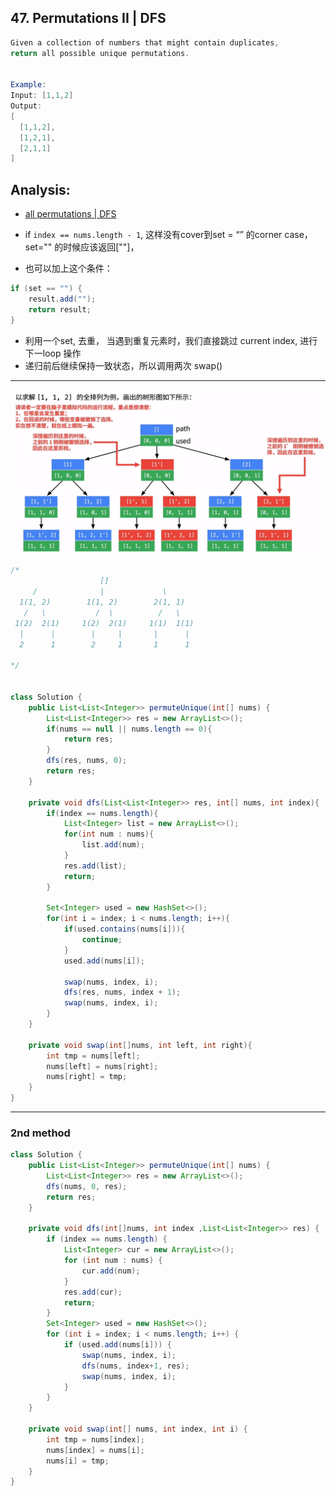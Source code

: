 ## 47. Permutations II | DFS

```java
Given a collection of numbers that might contain duplicates, 
return all possible unique permutations.


Example:
Input: [1,1,2]
Output:
[
  [1,1,2],
  [1,2,1],
  [2,1,1]
]
```

## Analysis:

- [all permutations | DFS](https://novemberfall.github.io/LeetCode-NoteBook/#/m6/permutationsWithStr)
- if `index == nums.length - 1`, 这样没有cover到set = “” 的corner case， 
  set="" 的时候应该返回[""]，

- 也可以加上这个条件：

```java
if (set == "") {
    result.add("");
    return result;
}
```


- 利用一个set, 去重， 当遇到重复元素时，我们直接跳过 current index, 进行下一loop 操作
- 递归前后继续保持一致状态，所以调用两次 swap()

---

![](img/2021-07-22-20-14-10.png)




```java
/*
                    []
     /              |             \
  1(1, 2)        1(1, 2)        2(1, 1)
   /   \           /  \          /   \
 1(2)  2(1)     1(2)  2(1)     1(1)  1(1)
  |      |        |     |       |      |
  2      1        2     1       1      1

*/


class Solution {
    public List<List<Integer>> permuteUnique(int[] nums) {
        List<List<Integer>> res = new ArrayList<>();
        if(nums == null || nums.length == 0){
            return res;
        }
        dfs(res, nums, 0);
        return res;       
    }
    
    private void dfs(List<List<Integer>> res, int[] nums, int index){
        if(index == nums.length){
            List<Integer> list = new ArrayList<>();
            for(int num : nums){
                list.add(num);
            }
            res.add(list);
            return;
        }
        
        Set<Integer> used = new HashSet<>();
        for(int i = index; i < nums.length; i++){
            if(used.contains(nums[i])){
                continue;
            }
            used.add(nums[i]);
            
            swap(nums, index, i);
            dfs(res, nums, index + 1);
            swap(nums, index, i);
        }
    }
    
    private void swap(int[]nums, int left, int right){
        int tmp = nums[left];
        nums[left] = nums[right];
        nums[right] = tmp;
    }
}
```

---

### 2nd method

```java
class Solution {
    public List<List<Integer>> permuteUnique(int[] nums) {
        List<List<Integer>> res = new ArrayList<>();
        dfs(nums, 0, res);
        return res;
    }
    
    private void dfs(int[]nums, int index ,List<List<Integer>> res) {
        if (index == nums.length) {
            List<Integer> cur = new ArrayList<>();
            for (int num : nums) {
                cur.add(num);
            }
            res.add(cur);
            return;
        }
        Set<Integer> used = new HashSet<>();
        for (int i = index; i < nums.length; i++) {
            if (used.add(nums[i])) {
                swap(nums, index, i);
                dfs(nums, index+1, res);
                swap(nums, index, i);                
            }
        }
    }
    
    private void swap(int[] nums, int index, int i) {
        int tmp = nums[index];
        nums[index] = nums[i];
        nums[i] = tmp;
    }
}
```